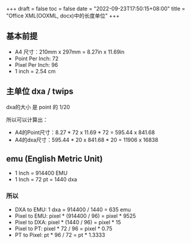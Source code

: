 +++
draft = false
toc = false
date = "2022-09-23T17:50:15+08:00"
title = "Office XML(OOXML, docx)中的长度单位"
+++
## 基本前提
* A4 尺寸：210mm x 297mm = 8.27in x 11.69in
* Point Per Inch: 72
* Pixel Per Inch: 96
* 1 inch = 2.54 cm

## 主单位 dxa / twips
dxa的大小 是 point 的 1/20

所以可以计算出：

* A4的Point尺寸：8.27 * 72 x 11.69 * 72 = 595.44 x 841.68
* A4的dxa尺寸：595.44 * 20 x 841.68 * 20 = 11906 x 16838

## emu (English Metric Unit)
* 1 Inch = 914400 EMU
* 1 Inch = 72 pt = 1440 dxa

### 所以
* DXA to EMU: 1 dxa = 914400 / 1440 = 635 emu
* Pixel to EMU: pixel \* (914400 / 96) = pixel \* 9525
* Pixel to DXA: pixel \* (1440 / 96) = pixel \* 15
* Pixel to PT: pixel \* 72 / 96 = pixel \* 0.75
* PT to Pixel: pt \* 96 / 72 = pt \* 1.3333

